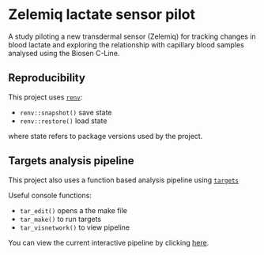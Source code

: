 # Zelemiq lactate sensor pilot
A study piloting a new transdermal sensor (Zelemiq) for tracking changes in blood lactate and exploring the relationship with capillary blood samples analysed using the Biosen C-Line.

## Reproducibility

This project uses
[`renv`](https://rstudio.github.io/renv/articles/renv.html#reproducibility):

- `renv::snapshot()` save state
- `renv::restore()` load state

where state refers to package versions used by the project.

## Targets analysis pipeline

This project also uses a function based analysis pipeline using
[`targets`](https://books.ropensci.org/targets/)

Useful console functions:

- `tar_edit()` opens a the make file
- `tar_make()` to run targets
- `tar_visnetwork()` to view pipeline

You can view the current interactive pipeline by clicking [here](https://raw.githack.com/jamessteeleii/zelemiq_lactate_pilot/main/visnetwork.html).

